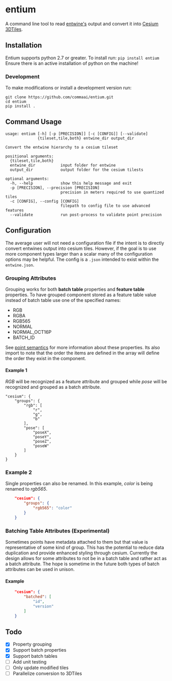 # entium
A command line tool to read [entwine's](http://entwine.io) output and convert it into
[Cesium 3DTiles](https://github.com/AnalyticalGraphicsInc/3d-tiles).

## Installation
Entium supports python 2.7 or greater. To install run: 
`pip install entium`
Ensure there is an active installation of python on the machine!

### Development
To make modifications or install a development version run:
```
git clone https://github.com/commaai/entium.git
cd entium
pip install .
```

## Command Usage
```
usage: entium [-h] [-p [PRECISION]] [-c [CONFIG]] [--validate]
              {tileset,tile,both} entwine_dir output_dir

Convert the entwine hierarchy to a cesium tileset

positional arguments:
  {tileset,tile,both}
  entwine_dir           input folder for entwine
  output_dir            output folder for the cesium tilests

optional arguments:
  -h, --help            show this help message and exit
  -p [PRECISION], --precision [PRECISION]
                        precision in meters required to use quantized tiles
  -c [CONFIG], --config [CONFIG]
                        filepath to config file to use advanced features
  --validate            run post-process to validate point precision
```

## Configuration
The average user will not need a configuration file if the intent is to directly convert entwines output into cesium tiles. However, if the goal is to use more component types larger than a scalar many of the configuration options may be helpful. The config is a `.json` intended to exist within the `entwine.json`.

### Grouping Attributes
Grouping works for both **batch table** properties and **feature table** properties. To have grouped component stored as a feature table value instead of batch table use one of the specified names:
 - RGB
 - RGBA
 - RGB565
 - NORMAL
 - NORMAL_OCT16P
 - BATCH_ID

See [point semantics](https://github.com/AnalyticalGraphicsInc/3d-tiles/blob/master/specification/TileFormats/PointCloud/README.md#semantics) for more information about these properties. Its also import to note that the order the items are defined in the array will define the order they exist in the component.
#### Example 1 
*RGB* will be recognized as a feature attribute and grouped while *pose* will be recognized and grouped as a batch attribute.
```json\
"cesium": {
    "groups": {
        "rgb": [
            "r", 
            "g", 
            "b"
        ], 
        "pose": [
            "poseX", 
            "poseY", 
            "poseZ",
	        "poseW"
        ]
    }
}
```

### Example 2 
Single properties can also be renamed. In this example, *color* is being renamed to *rgb565*.
```json
    "cesium": {
        "groups": {
            "rgb565": "color"
        }
    }
```
### Batching Table Attributes (Experimental)
Sometimes points have metadata attached to them but that value is representative of some kind of group. This has the potential to reduce data duplication and provide enhanced styling through cesium. Currently the design allows for some attributes to not be in a batch table and rather act as a batch attribute. The hope is sometime in the future both types of batch attributes can be used in unison. 

#### Example
```json
    "cesium": {
        "batched": [
            "id",
            "version"
        ]
    }
```


## Todo
 - [X] Property grouping
 - [X] Support batch properties
 - [X] Support batch tables
 - [ ] Add unit testing 
 - [ ] Only update modified tiles
 - [ ] Parallelize conversion to 3DTiles